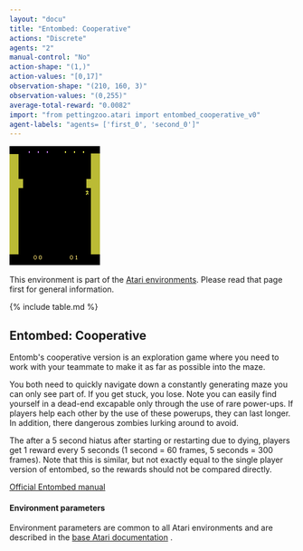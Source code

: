 ```yaml
---
layout: "docu"
title: "Entombed: Cooperative"
actions: "Discrete"
agents: "2"
manual-control: "No"
action-shape: "(1,)"
action-values: "[0,17]"
observation-shape: "(210, 160, 3)"
observation-values: "(0,255)"
average-total-reward: "0.0082"
import: "from pettingzoo.atari import entombed_cooperative_v0"
agent-labels: "agents= ['first_0', 'second_0']"
---
```


<div class="floatright" markdown="1">

![entombed_cooperative gif](atari_entombed_cooperative.gif)

This environment is part of the [Atari environments](../atari). Please read that page first for general information.

{% include table.md %}

</div>

## Entombed: Cooperative



Entomb's cooperative version is an exploration game
where you need to work with your teammate to make it
as far as possible into the maze.

You both need to quickly navigate down a constantly generating
maze you can only see part of. If you get stuck, you lose.
Note you can easily find yourself in a dead-end excapable only through the use of rare power-ups.
If players help each other by the use of these powerups, they can last longer.
In addition, there dangerous zombies lurking around to avoid.

The after a 5 second hiatus after starting or restarting due to dying, players get 1 reward every 5 seconds (1 second = 60 frames, 5 seconds = 300 frames). Note that this is similar, but not exactly equal to the single player version of entombed, so the rewards should not be compared directly.

[Official Entombed manual](https://atariage.com/manual_html_page.php?SoftwareLabelID=165)


#### Environment parameters

Environment parameters are common to all Atari environments and are described in the [base Atari documentation](../atari) .
